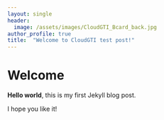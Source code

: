 ```yaml
---
layout: single
header:
  image: /assets/images/CloudGTI_Bcard_back.jpg
author_profile: true
title:  "Welcome to CloudGTI test post!"
---
```


# Welcome

**Hello world**, this is my first Jekyll blog post.

I hope you like it!